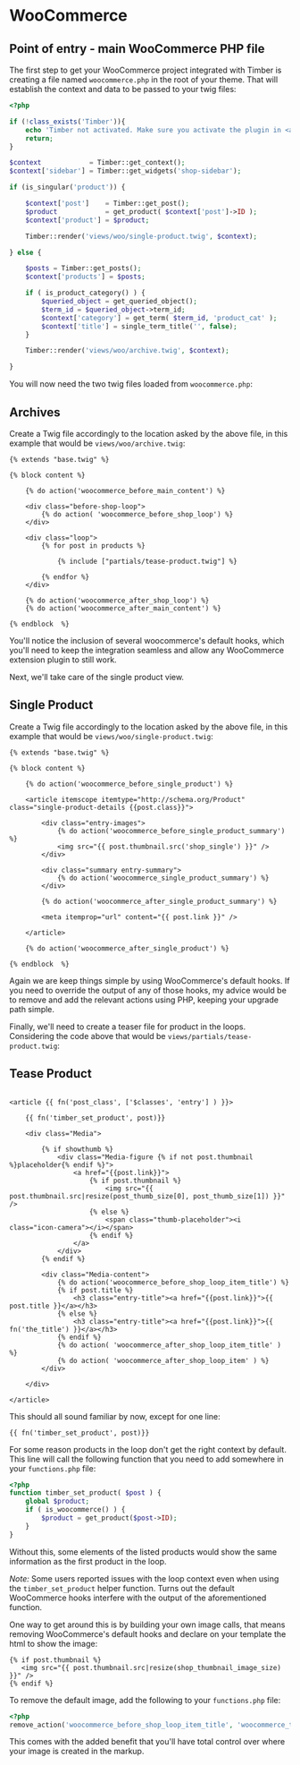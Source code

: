 # WooCommerce

## Point of entry - main WooCommerce PHP file
The first step to get your WooCommerce project integrated with Timber is creating a file named `woocommerce.php` in the root of your theme. That will establish the context and data to be passed to your twig files:

```php
<?php

if (!class_exists('Timber')){
    echo 'Timber not activated. Make sure you activate the plugin in <a href="/wp-admin/plugins.php#timber">/wp-admin/plugins.php</a>';
    return;
}

$context            = Timber::get_context();
$context['sidebar'] = Timber::get_widgets('shop-sidebar');

if (is_singular('product')) {

    $context['post']    = Timber::get_post();
    $product            = get_product( $context['post']->ID );
    $context['product'] = $product;

    Timber::render('views/woo/single-product.twig', $context);

} else {

    $posts = Timber::get_posts();
    $context['products'] = $posts;

    if ( is_product_category() ) {
        $queried_object = get_queried_object();
        $term_id = $queried_object->term_id;
        $context['category'] = get_term( $term_id, 'product_cat' );
        $context['title'] = single_term_title('', false);
    }

    Timber::render('views/woo/archive.twig', $context);

}
```

You will now need the two twig files loaded from `woocommerce.php`:

## Archives
Create a Twig file accordingly to the location asked by the above file, in this example that would be `views/woo/archive.twig`:

```twig
{% extends "base.twig" %}

{% block content %}

    {% do action('woocommerce_before_main_content') %}

    <div class="before-shop-loop">
        {% do action( 'woocommerce_before_shop_loop') %}
    </div>

    <div class="loop">
        {% for post in products %}

            {% include ["partials/tease-product.twig"] %}

        {% endfor %}
    </div>

    {% do action('woocommerce_after_shop_loop') %}
    {% do action('woocommerce_after_main_content') %}

{% endblock  %}
```

You'll notice the inclusion of several woocommerce's default hooks, which you'll need to keep the integration seamless and allow any WooCommerce extension plugin to still work.

Next, we'll take care of the single product view.

## Single Product
Create a Twig file accordingly to the location asked by the above file, in this example that would be `views/woo/single-product.twig`:

```twig
{% extends "base.twig" %}

{% block content %}

    {% do action('woocommerce_before_single_product') %}

    <article itemscope itemtype="http://schema.org/Product" class="single-product-details {{post.class}}">

        <div class="entry-images">
            {% do action('woocommerce_before_single_product_summary') %}
            <img src="{{ post.thumbnail.src('shop_single') }}" />
        </div>

        <div class="summary entry-summary">
            {% do action('woocommerce_single_product_summary') %}
        </div>

        {% do action('woocommerce_after_single_product_summary') %}

        <meta itemprop="url" content="{{ post.link }}" />

    </article>

    {% do action('woocommerce_after_single_product') %}

{% endblock  %}
```

Again we are keep things simple by using WooCommerce's default hooks.
If you need to override the output of any of those hooks, my advice would be to remove and add the relevant actions using PHP, keeping your upgrade path simple.

Finally, we'll need to create a teaser file for product in the loops. Considering the code above that  would be `views/partials/tease-product.twig`:

## Tease Product

```twig

<article {{ fn('post_class', ['$classes', 'entry'] ) }}>

    {{ fn('timber_set_product', post)}}

    <div class="Media">

        {% if showthumb %}
            <div class="Media-figure {% if not post.thumbnail %}placeholder{% endif %}">
                <a href="{{post.link}}">
                    {% if post.thumbnail %}
                        <img src="{{ post.thumbnail.src|resize(post_thumb_size[0], post_thumb_size[1]) }}" />
                    {% else %}
                        <span class="thumb-placeholder"><i class="icon-camera"></i></span>
                    {% endif %}
                </a>
            </div>
        {% endif %}

        <div class="Media-content">
            {% do action('woocommerce_before_shop_loop_item_title') %}
            {% if post.title %}
                <h3 class="entry-title"><a href="{{post.link}}">{{ post.title }}</a></h3>
            {% else %}
                <h3 class="entry-title"><a href="{{post.link}}">{{ fn('the_title') }}</a></h3>
            {% endif %}
            {% do action( 'woocommerce_after_shop_loop_item_title' ) %}
            {% do action( 'woocommerce_after_shop_loop_item' ) %}
        </div>

    </div>

</article>

```

This should all sound familiar by now, except for one line:

```twig
{{ fn('timber_set_product', post)}}
```

For some reason products in the loop don't get the right context by default. This line will call the following function that you need to add somewhere in your `functions.php` file:

```php
<?php
function timber_set_product( $post ) {
    global $product;
    if ( is_woocommerce() ) {
        $product = get_product($post->ID);
    }
}
```

Without this, some elements of the listed products would show the same information as the first product in the loop.

*Note:* Some users reported issues with the loop context even when using the `timber_set_product` helper function. Turns out the default WooCommerce hooks interfere with the output of the aforementioned function.

One way to get around this is by building your own image calls, that means removing WooCommerce's default hooks and declare on your template the html to show the image:

```twig
{% if post.thumbnail %}
   <img src="{{ post.thumbnail.src|resize(shop_thumbnail_image_size) }}" />
{% endif %}
```
To remove the default image, add the following to your `functions.php` file:

```php
<?php
remove_action('woocommerce_before_shop_loop_item_title', 'woocommerce_template_loop_product_thumbnail');
```

This comes with the added benefit that you'll have total control over where your image is created in the markup.
